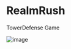 # RealmRush
TowerDefense Game

![image](https://github.com/omidghane/RealmRush/assets/78794470/b00fd86a-ba55-457e-abde-a8af4c2ee8a4)


